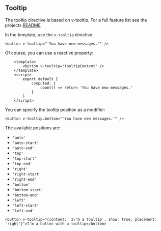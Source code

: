 ## Tooltip


The tooltip directive is based on v-tooltip. For a full feature list see the projects [README](https://github.com/Akryum/v-tooltip/blob/master/README.md#directive)

In the template, use the `v-tooltip` directive:
```vue
<button v-tooltip="'You have new messages.'" />
```
Of course, you can use a reactive property:

```vue
    <template>
        <button v-tooltip="tooltipContent" />
    </template>
    <script>
        export default {
            computed: {
                count() => return 'You have new messages.'
            }
        }
    </script>
```
You can specify the tooltip position as a modifier:
```vue
<button v-tooltip.bottom="'You have new messages.'" />
```
The available positions are:
 - `'auto'`
 - `'auto-start'`
 - `'auto-end'`
 - `'top'`
 - `'top-start'`
 - `'top-end'`
 - `'right'`
 - `'right-start'`
 - `'right-end'`
 - `'bottom'`
 - `'bottom-start'`
 - `'bottom-end'`
 - `'left'`
 - `'left-start'`
 - `'left-end'`

```vue
<button v-tooltip="{content: 'I\'m a tooltip', show: true, placement: 'right'}">I'm a button with a tooltip</button>
```